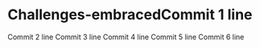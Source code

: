 # Challenges-embracedCommit 1 line
Commit 2 line
Commit 3 line
Commit 4 line
Commit 5 line
Commit 6 line
